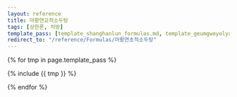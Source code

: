 ```yaml
---
layout: reference
title: 마황연교적소두탕
tags: [상한론, 처방]
template_pass: [template_shanghanlun_formulas.md, template_geumgweyolyag_formulas.md, template_etc_formulas.md]
redirect_to: "/reference/Formulas/마황연초적소두탕"
---
```



{% for tmp in page.template_pass %}

{% include {{ tmp }} %}

{% endfor %}
